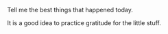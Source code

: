 
Tell me the best things that happened today.

It is a good idea to practice gratitude for the little stuff.
